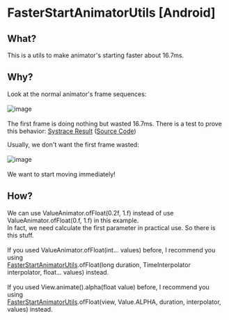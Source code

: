 # FasterStartAnimatorUtils [Android]

## What?
This is a utils to make animator's starting faster about 16\.7ms\.

## Why?
Look at the normal animator's frame sequences:<br /> <br />
![image](https://raw.githubusercontent.com/zhucai/FasterStartAnimatorUtils/master/doc-resources/before.png)
<br /> <br />
The first frame is doing nothing but wasted 16\.7ms\. There is a test to prove this behavior: [Systrace Result](https://raw.githubusercontent.com/zhucai/FasterStartAnimatorUtils/master/doc-resources/systrace.png) ([Source Code](https://github.com/zhucai/FasterStartAnimatorUtils/blob/master/doc-resources/TestActivity.java))
<br />

Usually, we don't want the first frame wasted:<br /> <br />
![image](https://raw.githubusercontent.com/zhucai/FasterStartAnimatorUtils/master/doc-resources/after.png)
<br /> <br />
We want to start moving immediately!
<br />

## How?
We can use ValueAnimator.ofFloat(0.2f, 1.f) instead of use ValueAnimator.ofFloat(0.f, 1.f) in this example.<br />
In fact, we need calculate the first parameter in practical use. So there is this stuff.
<br /> <br />
If you used ValueAnimator.ofFloat(int... values) before, I recommend you using <br />
[FasterStartAnimatorUtils](https://github.com/zhucai/FasterStartAnimatorUtils/blob/master/FasterStartAnimatorUtils.java).ofFloat(long duration, TimeInterpolator interpolator, float... values) instead.<br /> <br />
If you used View.animate().alpha(float value) before, I recommend you using <br />
[FasterStartAnimatorUtils](https://github.com/zhucai/FasterStartAnimatorUtils/blob/master/FasterStartAnimatorUtils.java).ofFloat(view, Value.ALPHA, duration, interpolator, values) instead.
